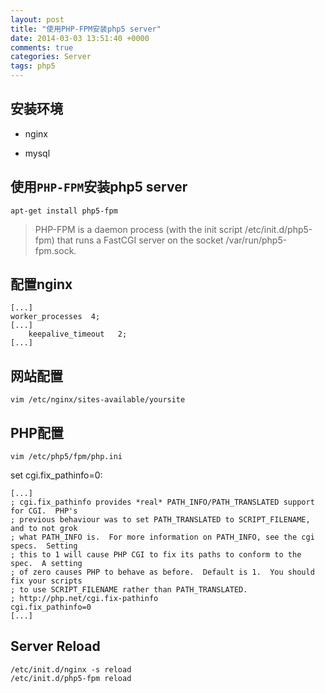 ```yaml
---
layout: post
title: "使用PHP-FPM安装php5 server"
date: 2014-03-03 13:51:40 +0000
comments: true
categories: Server
tags: php5
---
```


## 安装环境

* nginx

* mysql

## 使用`PHP-FPM`安装php5 server

	apt-get install php5-fpm

> PHP-FPM is a daemon process (with the init script /etc/init.d/php5-fpm) that runs a FastCGI server on the socket /var/run/php5-fpm.sock.

## 配置nginx

```
[...]
worker_processes  4;
[...]
    keepalive_timeout   2;
[...]
```

## 网站配置

	vim /etc/nginx/sites-available/yoursite

## PHP配置

	vim /etc/php5/fpm/php.ini

set cgi.fix_pathinfo=0:

```
[...]
; cgi.fix_pathinfo provides *real* PATH_INFO/PATH_TRANSLATED support for CGI.  PHP's
; previous behaviour was to set PATH_TRANSLATED to SCRIPT_FILENAME, and to not grok
; what PATH_INFO is.  For more information on PATH_INFO, see the cgi specs.  Setting
; this to 1 will cause PHP CGI to fix its paths to conform to the spec.  A setting
; of zero causes PHP to behave as before.  Default is 1.  You should fix your scripts
; to use SCRIPT_FILENAME rather than PATH_TRANSLATED.
; http://php.net/cgi.fix-pathinfo
cgi.fix_pathinfo=0
[...]
```

## Server Reload

	/etc/init.d/nginx -s reload
	/etc/init.d/php5-fpm reload

